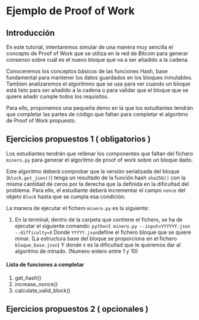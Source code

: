 # Ejemplo de Proof of Work

## Introducción
En este tutorial, intentaremos simular de una manera muy sencilla el concepto de Proof of Work que se utiliza en la red de Bitcoin para generar consenso sobre cuál es el nuevo bloque que va a ser añadido a la cadena. 

Conoceremos los conceptos básicos de las funciones Hash, base fundamental para mantener los datos guardados en los bloques inmutables. 
Tambien analizaremos el algoritmno que se usa para ver cuando un bloque está listo para ser añadido a la cadena o para validar que el bloque que se quiere añadir cumple todos los requisitos.

Para ello, proponemos una pequeña demo en la que los estudiantes tendrán que completar las partes de código que faltan para completar el algoritmo de Proof of Work propuesto.

## Ejercicios propuestos 1 ( obligatorios )

Los estudiantes tendrán que rellenar los componentes que faltan del fichero `minero.py` para generar el algoritmo de proof of work sobre un bloque dado. 

Este algoritmo deberá comprobar que la versión serializada del bloque (`block.get_json()`) tenga un resultado de la función hash `sha256()` con la misma cantidad de ceros por la derecha que la definida en la dificultad del problema. Para ello, el estudiante deberá incrementar el campo `nonce` del objeto `Block` hasta que se cumpla esa condición.

La manera de ejecutar el fichero `minero.py` es la siguiente:
1. En la terminal, dentro de la carpeta que contiene el fichero, se ha de ejecutar el siguiente comando:
`python3 minero.py --input=YYYYYY.json --difficulty=X`
Donde `YYYYY.json`define el fichero bloque que se quiere minar. (La estructura base del bloque se proporciona en el fichero `bloque_base.json`) 
Y donde `X` es la dificultad que le queremos dar al algoritmo de minado. (Numero entero entre 1 y 10)


#### Lista de funciones a completar

1. get_hash()
2. increase_nonce()
3. calculate_valid_block()

## Ejercicios propuestos 2 ( opcionales )